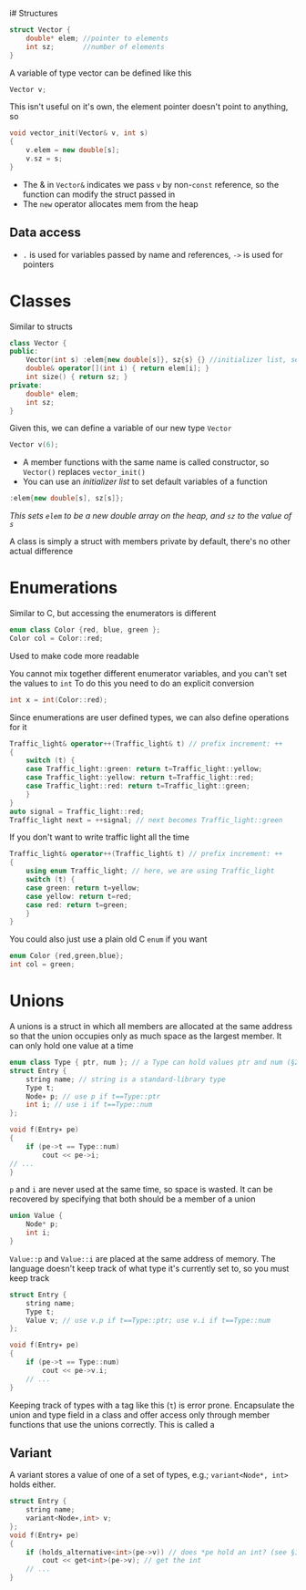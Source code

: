 i# Structures
```C++
struct Vector {
	double* elem; //pointer to elements
	int sz;       //number of elements
}
```
A variable of type vector can be defined like this
```C++
Vector v;
```

This isn't useful on it's own, the element pointer doesn't point to anything, so
```C++
void vector_init(Vector& v, int s)
{
	v.elem = new double[s];
	v.sz = s;
}
```
- The & in `Vector&` indicates we pass `v` by non-`const` reference, so the function can modify the struct passed in
- The `new` operator allocates mem from the heap
## Data access
- `.` is used for variables passed by name and references, `->` is used for pointers


# Classes
Similar to structs
```C++
class Vector {
public:
	Vector(int s) :elem{new double[s]}, sz{s} {} //initializer list, sets dfault vars
	double& operator[](int i) { return elem[i]; }
	int size() { return sz; }
private:
	double* elem;
	int sz;
}
```
Given this, we can define a variable of our new type `Vector`
```C++
Vector v(6);
```

- A member functions with the same name is called constructor, so `Vector()` replaces `vector_init()`
- You can use an *initializer list* to set default variables of a function
```C++
:elem{new double[s], sz[s]};
```
*This sets `elem` to be a new double array on the heap, and `sz` to the value of `s`*

A class is simply a struct with members private by default, there's no other actual difference


# Enumerations
Similar to C, but accessing the enumerators is different
```C++
enum class Color {red, blue, green };
Color col = Color::red;
```
Used to make code more readable

You cannot mix together different enumerator variables, and you can't set the values to `int`
To do this you need to do an explicit conversion
```C++
int x = int(Color::red);
```

Since enumerations are user defined types, we can also define operations for it
```C++
Traffic_light& operator++(Traffic_light& t) // prefix increment: ++
{
	switch (t) {
	case Traffic_light::green: return t=Traffic_light::yellow;
	case Traffic_light::yellow: return t=Traffic_light::red;
	case Traffic_light::red: return t=Traffic_light::green;
	}
}
auto signal = Traffic_light::red;
Traffic_light next = ++signal; // next becomes Traffic_light::green
```

If you don't want to write traffic light all the time
```C++
Traffic_light& operator++(Traffic_light& t) // prefix increment: ++
{
	using enum Traffic_light; // here, we are using Traffic_light
	switch (t) {
	case green: return t=yellow;
	case yellow: return t=red;
	case red: return t=green;
	}
}
```

You could also just use a plain old C `enum` if you want
```C++
enum Color {red,green,blue};
int col = green;
```


# Unions
A unions is a struct in which all members are allocated at the same address so that the union occupies only as much space as the largest member. It can only hold one value at a time
```C++
enum class Type { ptr, num }; // a Type can hold values ptr and num (§2.4)
struct Entry {
	string name; // string is a standard-library type
	Type t;
	Node∗ p; // use p if t==Type::ptr
	int i; // use i if t==Type::num
};

void f(Entry∗ pe)
{
	if (pe->t == Type::num)
		cout << pe->i;
// ...
}
```

`p` and `i` are never used at the same time, so space is wasted. It can be recovered by specifying that both should be a member of a union
```C++
union Value {
	Node* p;
	int i;
}
```
`Value::p` and `Value::i` are placed at the same address of memory. The language doesn't keep track of what type it's currently set to, so you must keep track

```C++
struct Entry {
	string name;
	Type t;
	Value v; // use v.p if t==Type::ptr; use v.i if t==Type::num
};

void f(Entry∗ pe)
{
	if (pe->t == Type::num)
		cout << pe->v.i;
	// ...
}
```
Keeping track of types with a tag like this (`t`) is error prone. Encapsulate the union and type field in a class and offer access only through member functions that use the unions correctly. This is called a
## Variant
A variant stores a value of one of a set of types, e.g.; `variant<Node*, int>` holds either.
```C++
struct Entry {
	string name;
	variant<Node∗,int> v;
};
void f(Entry∗ pe)
{
	if (holds_alternative<int>(pe->v)) // does *pe hold an int? (see §15.4.1)
		cout << get<int>(pe->v); // get the int
	// ...
}

```